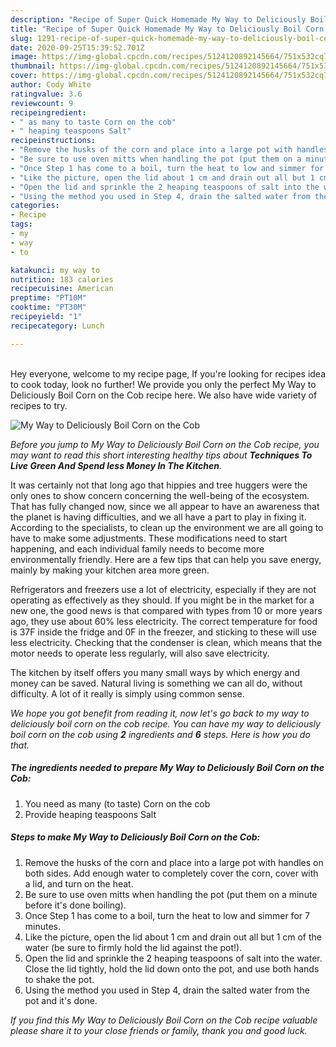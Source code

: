```yaml
---
description: "Recipe of Super Quick Homemade My Way to Deliciously Boil Corn on the Cob"
title: "Recipe of Super Quick Homemade My Way to Deliciously Boil Corn on the Cob"
slug: 1291-recipe-of-super-quick-homemade-my-way-to-deliciously-boil-corn-on-the-cob
date: 2020-09-25T15:39:52.701Z
image: https://img-global.cpcdn.com/recipes/5124120892145664/751x532cq70/my-way-to-deliciously-boil-corn-on-the-cob-recipe-main-photo.jpg
thumbnail: https://img-global.cpcdn.com/recipes/5124120892145664/751x532cq70/my-way-to-deliciously-boil-corn-on-the-cob-recipe-main-photo.jpg
cover: https://img-global.cpcdn.com/recipes/5124120892145664/751x532cq70/my-way-to-deliciously-boil-corn-on-the-cob-recipe-main-photo.jpg
author: Cody White
ratingvalue: 3.6
reviewcount: 9
recipeingredient:
- " as many to taste Corn on the cob"
- " heaping teaspoons Salt"
recipeinstructions:
- "Remove the husks of the corn and place into a large pot with handles on both sides. Add enough water to completely cover the corn, cover with a lid, and turn on the heat."
- "Be sure to use oven mitts when handling the pot (put them on a minute before it&#39;s done boiling)."
- "Once Step 1 has come to a boil, turn the heat to low and simmer for 7 minutes."
- "Like the picture, open the lid about 1 cm and drain out all but 1 cm of the water (be sure to firmly hold the lid against the pot!)."
- "Open the lid and sprinkle the 2 heaping teaspoons of salt into the water. Close the lid tightly, hold the lid down onto the pot, and use both hands to shake the pot."
- "Using the method you used in Step 4, drain the salted water from the pot and it&#39;s done."
categories:
- Recipe
tags:
- my
- way
- to

katakunci: my way to 
nutrition: 183 calories
recipecuisine: American
preptime: "PT10M"
cooktime: "PT30M"
recipeyield: "1"
recipecategory: Lunch

---
```

<br>
Hey everyone, welcome to my recipe page, If you're looking for recipes idea to cook today, look no further! We provide you only the perfect My Way to Deliciously Boil Corn on the Cob recipe here. We also have wide variety of recipes to try.
<br>


![My Way to Deliciously Boil Corn on the Cob](https://img-global.cpcdn.com/recipes/5124120892145664/751x532cq70/my-way-to-deliciously-boil-corn-on-the-cob-recipe-main-photo.jpg)

<i>Before you jump to My Way to Deliciously Boil Corn on the Cob recipe, you may want to read this short interesting healthy tips about 
<strong>Techniques To Live Green And Spend less Money In The Kitchen</strong>.</i>
</br>

It was certainly not that long ago that hippies and tree huggers were the only ones to show concern concerning the well-being of the ecosystem. That has fully changed now, since we all appear to have an awareness that the planet is having difficulties, and we all have a part to play in fixing it. According to the specialists, to clean up the environment we are all going to have to make some adjustments. These modifications need to start happening, and each individual family needs to become more environmentally friendly. Here are a few tips that can help you save energy, mainly by making your kitchen area more green.

Refrigerators and freezers use a lot of electricity, especially if they are not operating as effectively as they should. If you might be in the market for a new one, the good news is that compared with types from 10 or more years ago, they use about 60% less electricity. The correct temperature for food is 37F inside the fridge and 0F in the freezer, and sticking to these will use less electricity. Checking that the condenser is clean, which means that the motor needs to operate less regularly, will also save electricity.

The kitchen by itself offers you many small ways by which energy and money can be saved. Natural living is something we can all do, without difficulty. A lot of it really is simply using common sense.


<i>We hope you got benefit from reading it, now let's go back to my way to deliciously boil corn on the cob recipe. You can have my way to deliciously boil corn on the cob using <strong>2</strong> ingredients and <strong>6</strong> steps. Here is how you do that.
</i>

##### The ingredients needed to prepare My Way to Deliciously Boil Corn on the Cob:

1. You need  as many (to taste) Corn on the cob
1. Provide  heaping teaspoons Salt


##### Steps to make My Way to Deliciously Boil Corn on the Cob:

1. Remove the husks of the corn and place into a large pot with handles on both sides. Add enough water to completely cover the corn, cover with a lid, and turn on the heat.
1. Be sure to use oven mitts when handling the pot (put them on a minute before it&#39;s done boiling).
1. Once Step 1 has come to a boil, turn the heat to low and simmer for 7 minutes.
1. Like the picture, open the lid about 1 cm and drain out all but 1 cm of the water (be sure to firmly hold the lid against the pot!).
1. Open the lid and sprinkle the 2 heaping teaspoons of salt into the water. Close the lid tightly, hold the lid down onto the pot, and use both hands to shake the pot.
1. Using the method you used in Step 4, drain the salted water from the pot and it&#39;s done.


<i>If you find this My Way to Deliciously Boil Corn on the Cob recipe valuable please share it to your close friends or family, thank you and good luck.</i>

